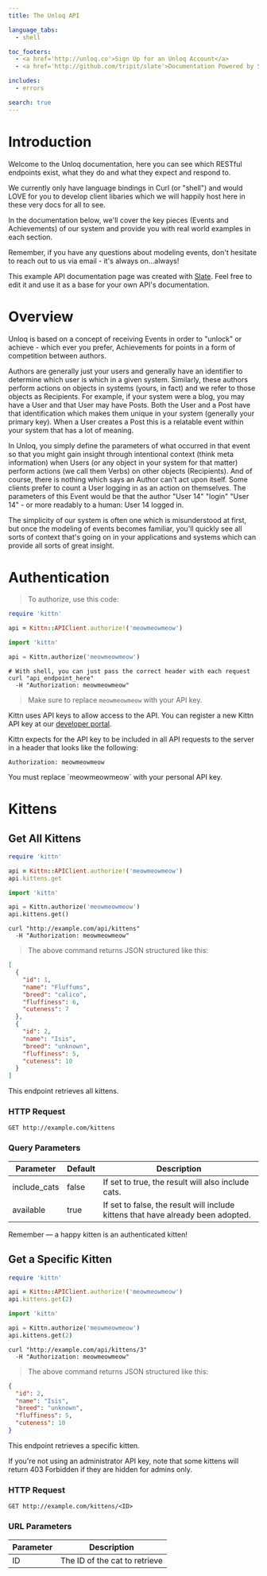 ```yaml
---
title: The Unloq API

language_tabs:
  - shell

toc_footers:
  - <a href='http://unloq.co'>Sign Up for an Unloq Account</a>
  - <a href='http://github.com/tripit/slate'>Documentation Powered by Slate</a>

includes:
  - errors

search: true
---
```


# Introduction

Welcome to the Unloq documentation, here you can see which RESTful endpoints
exist, what they do and what they expect and respond to.

We currently only have language bindings in Curl (or "shell") and
would LOVE for you to develop client libaries which we will happily
host here in these very docs for all to see.

In the documentation below, we'll cover the key pieces (Events and
Achievements) of our system and provide you with real world examples
in each section.

Remember, if you have any questions about modeling events, don't
hesitate to reach out to us via email - it's always on...always!

This example API documentation page was created with [Slate](http://github.com/tripit/slate). Feel free to edit it and use it as a base for your own API's documentation.

# Overview

Unloq is based on a concept of receiving Events in order to "unlock"
or achieve - which ever you prefer, Achievements for points in a form
of competition between authors.

Authors are generally just your users and generally have an identifier
to determine which user is which in a given system. Similarly, these
authors perform actions on objects in systems (yours, in fact) and we
refer to those objects as Recipients. For example, if your system were
a blog, you may have a User and that User may have Posts. Both the
User and a Post have that identification which makes them unique in
your system (generally your primary key). When a User creates a Post
this is a relatable event within your system that has a lot of
meaning.

In Unloq, you simply define the parameters of what occurred in that
event so that you might gain insight through intentional context
(think meta information) when Users (or any object in your system for
that matter) perform actions (we call them Verbs) on other objects
(Recipients). And of course, there is nothing which says an Author
can't act upon itself. Some clients prefer to count a User logging in
as an action on themselves. The parameters of this Event would be that
the author "User 14" "login" "User 14" - or more readably to a human:
User 14 logged in.

The simplicity of our system is often one which is misunderstood at
first, but once the modeling of events becomes familiar, you'll
quickly see all sorts of context that's going on in your applications
and systems which can provide all sorts of great insight.


# Authentication

> To authorize, use this code:

```ruby
require 'kittn'

api = Kittn::APIClient.authorize!('meowmeowmeow')
```

```python
import 'kittn'

api = Kittn.authorize('meowmeowmeow')
```

```shell
# With shell, you can just pass the correct header with each request
curl "api_endpoint_here"
  -H "Authorization: meowmeowmeow"
```

> Make sure to replace `meowmeowmeow` with your API key.

Kittn uses API keys to allow access to the API. You can register a new Kittn API key at our [developer portal](http://example.com/developers).

Kittn expects for the API key to be included in all API requests to the server in a header that looks like the following:

`Authorization: meowmeowmeow`

<aside class="notice">
You must replace `meowmeowmeow` with your personal API key.
</aside>

# Kittens

## Get All Kittens

```ruby
require 'kittn'

api = Kittn::APIClient.authorize!('meowmeowmeow')
api.kittens.get
```

```python
import 'kittn'

api = Kittn.authorize('meowmeowmeow')
api.kittens.get()
```

```shell
curl "http://example.com/api/kittens"
  -H "Authorization: meowmeowmeow"
```

> The above command returns JSON structured like this:

```json
[
  {
    "id": 1,
    "name": "Fluffums",
    "breed": "calico",
    "fluffiness": 6,
    "cuteness": 7
  },
  {
    "id": 2,
    "name": "Isis",
    "breed": "unknown",
    "fluffiness": 5,
    "cuteness": 10
  }
]
```

This endpoint retrieves all kittens.

### HTTP Request

`GET http://example.com/kittens`

### Query Parameters

Parameter | Default | Description
--------- | ------- | -----------
include_cats | false | If set to true, the result will also include cats.
available | true | If set to false, the result will include kittens that have already been adopted.

<aside class="success">
Remember — a happy kitten is an authenticated kitten!
</aside>

## Get a Specific Kitten

```ruby
require 'kittn'

api = Kittn::APIClient.authorize!('meowmeowmeow')
api.kittens.get(2)
```

```python
import 'kittn'

api = Kittn.authorize('meowmeowmeow')
api.kittens.get(2)
```

```shell
curl "http://example.com/api/kittens/3"
  -H "Authorization: meowmeowmeow"
```

> The above command returns JSON structured like this:

```json
{
  "id": 2,
  "name": "Isis",
  "breed": "unknown",
  "fluffiness": 5,
  "cuteness": 10
}
```

This endpoint retrieves a specific kitten.

<aside class="warning">If you're not using an administrator API key, note that some kittens will return 403 Forbidden if they are hidden for admins only.</aside>

### HTTP Request

`GET http://example.com/kittens/<ID>`

### URL Parameters

Parameter | Description
--------- | -----------
ID | The ID of the cat to retrieve
